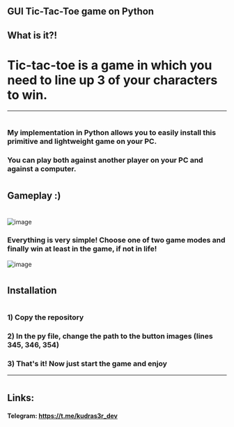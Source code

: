 ## GUI Tic-Tac-Toe game on Python

## What is it?!
# Tic-tac-toe is a game in which you need to line up 3 of your characters to win.
---
#
### My implementation in Python allows you to easily install this primitive and lightweight game on your PC.
### You can play both against another player on your PC and against a computer.
#
## Gameplay :)
#
![image](https://user-images.githubusercontent.com/109919639/198312028-0d9649a1-1df4-4fa7-bb38-37b79f020e60.png)
### Everything is very simple! Choose one of two game modes and finally win at least in the game, if not in life!
![image](https://user-images.githubusercontent.com/109919639/198312383-93e2ffff-e9a2-41b9-b62b-99c700011f82.png)
#
## Installation
#
### 1) Сopy the repository
### 2) In the py file, change the path to the button images (lines 345, 346, 354)
### 3) That's it! Now just start the game and enjoy

---
#
## Links:
#### Telegram: https://t.me/kudras3r_dev




